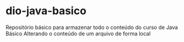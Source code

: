 # dio-java-basico
Repositório básico para armazenar todo o conteúdo do curso de Java Básico
Alterando o conteúdo de um arquivo de forma local 
